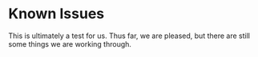 # Known Issues

This is ultimately a test for us. Thus far, we are pleased, but there are still some things we are working through.

